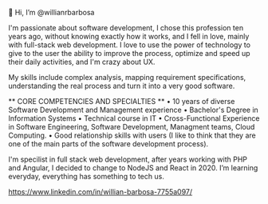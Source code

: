 👋 Hi, I’m @willianrbarbosa

I'm passionate about software development, I chose this profession ten years ago, without knowing exactly how it works, and I fell in love, mainly with full-stack web development.
I love to use the power of technology to give to the user the ability to improve the process, optimize and speed up their daily activities, and I'm crazy about UX.

My skills include complex analysis, mapping requirement specifications, understanding the real process and turn it into a very good software.

** CORE COMPETENCIES AND SPECIALTIES **
• 10 years of diverse Software Development and Management experience
• Bachelor's Degree in Information Systems
• Technical course in IT
• Cross-Functional Experience in Software Engineering, Software Development, Managment teams, Cloud Computing.
• Good relationship skills with users (I like to think that they are one of the main parts of the software development process).

I'm specilist in full stack web development, after years working with PHP and Angular, I decided to change to NodeJS and React in 2020.
I’m learning everyday, everything has something to tech us.

https://www.linkedin.com/in/willian-barbosa-7755a097/
